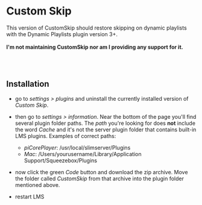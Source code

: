 Custom Skip
====

This version of CustomSkip should restore skipping on dynamic playlists with the Dynamic Playlists plugin version 3+.<br><br>
**I'm not maintaining CustomSkip nor am I providing any support for it.**


<br><br>

## Installation

* go to *settings > plugins* and uninstall the currently installed version of *Custom Skip*.

* then go to *settings > information*. Near the bottom of the page you'll find several plugin folder paths. The *path* you're looking for does **not** include the word *Cache* and it's not the server plugin folder that contains built-in LMS plugins. Examples of correct paths:
    * *piCorePlayer*: /usr/local/slimserver/Plugins
    * *Mac*: /Users/yourusername/Library/Application Support/Squeezebox/Plugins

* now click the green *Code* button and download the zip archive. Move the folder called *CustomSkip* from that archive into the plugin folder mentioned above.

* restart LMS
<br><br>
